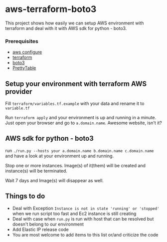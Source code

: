 # aws-terraform-boto3
This project shows how easily we can setup AWS environment with terraform and deal with it with AWS sdk for python - boto3.
### Prerequisites 
- [aws configure](https://docs.aws.amazon.com/cli/latest/reference/configure/)
- [terraform](https://www.terraform.io/)
- [boto3](http://boto3.readthedocs.io)
- [PrettyTable](https://pypi.python.org/pypi/PrettyTable)

## Setup your environment with terraform AWS provider
Fill `terraform/variables.tf.example` with your data and rename it to `variable.tf`

Run `terraform apply` and your environment is up and running in a minute. Just open your browser and go to `a.domain.name`. Awesome website, isn't it? 

## AWS sdk for python - boto3
run `./run.py --hosts your a.domain.name b.domain.name c.domain.name` and have a look at your environment up and running. 

Stop one or more instances. Image(s) of it(them) will be created and instance(s) will be terminated.

Wait 7 days and Image(s) will disappear as well. 

## Things to do 
- Deal with Exception `Instance is not in state 'running' or 'stopped'` when we run script too fast and Ec2 instance is still creating
- Deal with case when `run.py` is run with host that can be resolved but doesn't belong to our environment
- Add Elastic IP release code
- You are most welcome to add items to this list or/and criticize the code